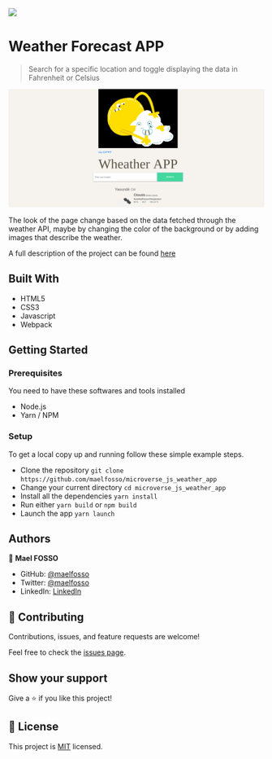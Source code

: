 ![](https://img.shields.io/badge/Microverse-blueviolet)

# Weather Forecast APP

> Search for a specific location and toggle displaying the data in Fahrenheit or Celsius

![screenshot](./app_screenshot.png)

The look of the page change based on the data fetched through the weather API, maybe by changing the color of the background or by adding images that describe the weather.

A full description of the project can be found [here](https://www.theodinproject.com/courses/javascript/lessons/weather-app)

## Built With

- HTML5
- CSS3
- Javascript
- Webpack

## Getting Started

### Prerequisites

You need to have these softwares and tools installed

- Node.js
- Yarn / NPM

### Setup

To get a local copy up and running follow these simple example steps.

- Clone the repository `git clone https://github.com/maelfosso/microverse_js_weather_app`
- Change your current directory `cd microverse_js_weather_app`
- Install all the dependencies `yarn install`
- Run either `yarn build` or `npm build`
- Launch the app `yarn launch`


## Authors

👤 **Mael FOSSO**

- GitHub: [@maelfosso](https://github.com/maelfosso)
- Twitter: [@maelfosso](https://twitter.com/maelfosso)
- LinkedIn: [LinkedIn](https://www.linkedin.com/in/mael-fosso-650b6346/)

## 🤝 Contributing

Contributions, issues, and feature requests are welcome!

Feel free to check the [issues page](issues/).

## Show your support

Give a ⭐️ if you like this project!

## 📝 License

This project is [MIT](lic.url) licensed.
